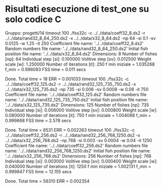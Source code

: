 # Risultati esecuzione di test_one su solo codice C

Gruppo: progetti/14
timeout 100 ./fss32c -c ../../data/coeff32_8.ds2 -r ../../data/rand32_8_64_250.ds2 -x ../../data/x32_8_64.ds2 -np 64 -si 0.1 -sv 0.0125 -w 1.25 -it 250
Coefficient file name: '../../data/coeff32_8.ds2'
Random numbers file name: '../../data/rand32_8_64_250.ds2'
Initial fish position file name: '../../data/x32_8_64.ds2'
Dimensions: 8
Number of fishes [np]: 64
Individual step [si]: 0.100000
Volitive step [sv]: 0.012500
Weight scale [w]: 1.250000
Number of iterations [it]: 250
f min iniziale = 1.035268
f_min = 0.996083
FSS time = 0.011 secs

Done.
Total time = 18
ERR = 0.001033
timeout 100 ./fss32c -c ../../data/coeff32_125.ds2 -r ../../data/rand32_125_735_750.ds2 -x ../../data/x32_125_735.ds2 -np 735 -si 0.006 -sv 0.0008 -w 0.08 -it 750
Coefficient file name: '../../data/coeff32_125.ds2'
Random numbers file name: '../../data/rand32_125_735_750.ds2'
Initial fish position file name: '../../data/x32_125_735.ds2'
Dimensions: 125
Number of fishes [np]: 735
Individual step [si]: 0.006000
Volitive step [sv]: 0.000800
Weight scale [w]: 0.080000
Number of iterations [it]: 750
f min iniziale = 1.004068
f_min = 0.999668
FSS time = 2.578 secs

Done.
Total time = 8531
ERR = 0.002263
timeout 100 ./fss32c -c ../../data/coeff32_256.ds2 -r ../../data/rand32_256_768_1250.ds2 -x ../../data/x32_256_768.ds2 -np 768 -si 0.003 -sv 0.0004 -w 0.04 -it 1250
Coefficient file name: '../../data/coeff32_256.ds2'
Random numbers file name: '../../data/rand32_256_768_1250.ds2'
Initial fish position file name: '../../data/x32_256_768.ds2'
Dimensions: 256
Number of fishes [np]: 768
Individual step [si]: 0.003000
Volitive step [sv]: 0.000400
Weight scale [w]: 0.040000
Number of iterations [it]: 1250
f min iniziale = 1.002131
f_min = 0.999847
FSS time = 12.155 secs

Done.
Total time = 56310
ERR = 0.002354